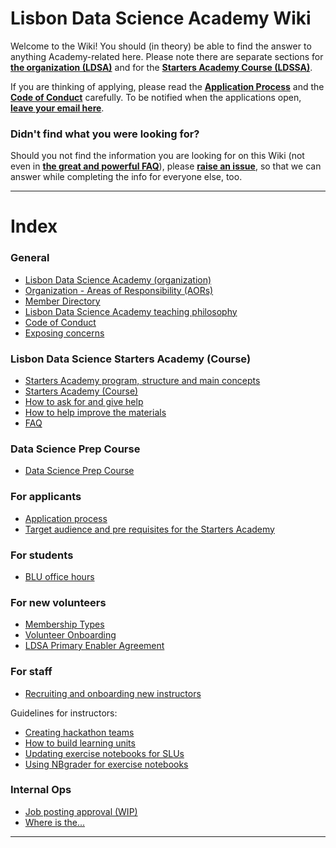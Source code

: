 # Lisbon Data Science Academy Wiki

Welcome to the Wiki! You should (in theory) be able to find the answer to anything Academy-related here. Please note there are separate sections for [**the organization (LDSA)**](pages/Lisbon-Data-Science-Academy-(Organization).md) and for the [**Starters Academy Course (LDSSA)**](pages/Starters-Academy-(Course).md). 

If you are thinking of applying, please read the [**Application Process**](pages/Application-process.md) and the [**Code of Conduct**](pages/Code-of-Conduct.md) carefully. To be notified when the applications open, [**leave your email here**](http://www.lisbondatascience.org/).

### Didn't find what you were looking for? 
Should you not find the information you are looking for on this Wiki (not even in [**the great and powerful FAQ**](pages/FAQ.md)), please [**raise an issue**](https://github.com/LDSSA/wiki/issues), so that we can answer while completing the info for everyone else, too.

---
# Index
### General
- [Lisbon Data Science Academy (organization)](pages/Lisbon-Data-Science-Academy-(Organization).md)
- [Organization - Areas of Responsibility (AORs)](pages/LDSA-Areas-of-Responsibility.md)
- [Member Directory](pages/Member-Directory.md)
- [Lisbon Data Science Academy teaching philosophy](pages/Teaching-Philosophy.md)
- [Code of Conduct](pages/Code-of-Conduct.md)
- [Exposing concerns](pages/Exposing-concerns.md)

### Lisbon Data Science Starters Academy (Course)
- [Starters Academy program, structure and main concepts](pages/Starters-Academy-program-structure-overview,-and-main-concepts.md)
- [Starters Academy (Course)](pages/Starters-Academy-(Course).md)
- [How to ask for and give help](pages/How-to-ask-for-and-give-help.md)
- [How to help improve the materials](pages/How-to-help-improve-the-materials.md)
- [FAQ](pages/FAQ.md)

### Data Science Prep Course
- [Data Science Prep Course](pages/Data-Science-Prep-Course.md)

### For applicants 
- [Application process](pages/Application-process.md)
- [Target audience and pre requisites for the Starters Academy](pages/Target-audience-and-Pre-requisites-for-the-Starters-Academy.md)

### For students 
- [BLU office hours](pages/BLU-Office-Hours.md)

### For new volunteers
- [Membership Types](https://docs.google.com/document/d/1kQSYyhxYkYIxTXOb2PbQF8qZfGikFzy_nypathWPJ5E/edit?usp=sharing)
- [Volunteer Onboarding](pages/Volunteer-Onboarding.md)
- [LDSA Primary Enabler Agreement](pages/LDSA-Primary-Enabler-Agreement.md)

### For staff

- [Recruiting and onboarding new instructors](pages/Recruiting-and-Onboarding-New-Instructors.md)

Guidelines for instructors:
- [Creating hackathon teams](pages/Creating-Hackathon-Teams.md)
- [How to build learning units](pages/How-to-build-Learning-Units.md)
- [Updating exercise notebooks for SLUs](pages/Updating-exercise-notebooks-for-SLUs.md)
- [Using NBgrader for exercise notebooks](pages/Using-nbgrader-for-Exercise-Notebooks.md)


### Internal Ops
- [Job posting approval (WIP)](pages/Job-Posting-Approval-%5BWIP%5D.md)
- [Where is the...](pages/Where-is-the....md)

---
